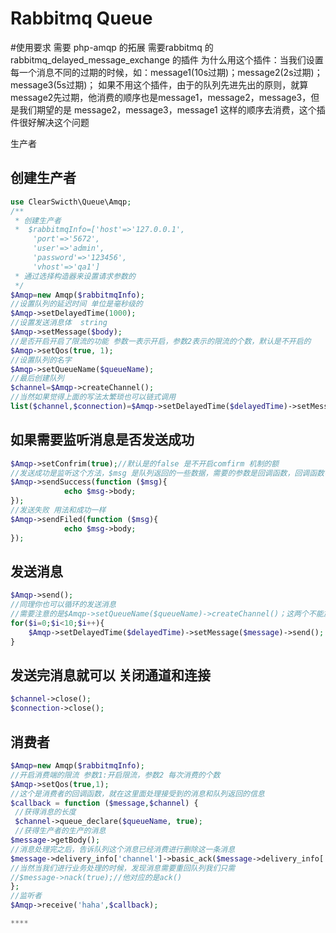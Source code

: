 #  Rabbitmq Queue
#使用要求
需要 php-amqp 的拓展
需要rabbitmq 的rabbitmq_delayed_message_exchange 的插件
为什么用这个插件：当我们设置每一个消息不同的过期的时候，如：message1(10s过期)；message2(2s过期)；message3(5s过期)；
如果不用这个插件，由于的队列先进先出的原则，就算message2先过期，他消费的顺序也是message1，message2，message3，但是我们期望的是
message2，message3，message1 这样的顺序去消费，这个插件很好解决这个问题

生产者
## 创建生产者
```php
use ClearSwicth\Queue\Amqp;
/**
 * 创建生产者
 *  $rabbitmqInfo=['host'=>'127.0.0.1',
     'port'=>'5672',
     'user'=>'admin',
     'password'=>'123456',
     'vhost'=>'qa1']
 * 通过选择构造器来设置请求参数的
 */
$Amqp=new Amqp($rabbitmqInfo);
//设置队列的延迟时间 单位是毫秒级的
$Amqp->setDelayedTime(1000);
//设置发送消息体  string
$Amqp->setMessage($body);
//是否开启开启了限流的功能 参数一表示开启，参数2表示的限流的个数，默认是不开启的
$Amqp->setQos(true, 1);
//设置队列的名字
$Amqp->setQueueName($queueName);
//最后创建队列
$channel=$Amqp->createChannel();
//当然如果觉得上面的写法太繁琐也可以链式调用
list($channel,$connection)=$Amqp->setDelayedTime($delayedTime)->setMessage($message)->setQueueName($queueName)->createChannel();
```
## 如果需要监听消息是否发送成功
```php
$Amqp->setConfrim(true);//默认是的false 是不开启comfirm 机制的额
//发送成功是监听这个方法，$msg 是队列返回的一些数据，需要的参数是回调函数，回调函数中的是你的业务逻辑
$Amqp->sendSuccess(function ($msg){
            echo $msg->body;
});
//发送失败 用法和成功一样
$Amqp->sendFiled(function ($msg){
            echo $msg->body;
});               
```
## 发送消息
```php
$Amqp->send();
//同理你也可以循环的发送消息
//需要注意的是$Amqp->setQueueName($queueName)->createChannel()；这两个不能放在循环里面
for($i=0;$i<10;$i++){
    $Amqp->setDelayedTime($delayedTime)->setMessage($message)->send();
}        
```

## 发送完消息就可以 关闭通道和连接
```php
$channel->close();
$connection->close();
```

## 消费者
```php
$Amqp=new Amqp($rabbitmqInfo);
//开启消费端的限流 参数1:开启限流，参数2 每次消费的个数
$Amqp->setQos(true,1);
//这个是消费者的回调函数，就在这里面处理接受到的消息和队列返回的信息
$callback = function ($message,$channel) {
 //获得消息的长度
 $channel->queue_declare($queueName, true);
 //获得生产者的生产的消息
$message->getBody();
//消息处理完之后，告诉队列这个消息已经消费进行删除这一条消息
$message->delivery_info['channel']->basic_ack($message->delivery_info['delivery_tag']);
//当然当我们进行业务处理的时候，发现消息需要重回队列我们只需
//$message->nack(true);//他对应的是ack()
};
//监听者
$Amqp->receive('haha',$callback);

****
